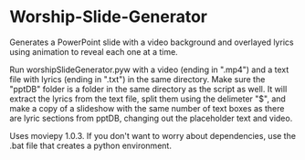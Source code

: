 # Worship-Slide-Generator
Generates a PowerPoint slide with a video background and overlayed lyrics using animation to reveal each one at a time.

Run worshipSlideGenerator.pyw with a video (ending in ".mp4") and a text file with lyrics (ending in ".txt") in the same directory. Make sure the "pptDB" folder is a folder in the same directory as the script as well. It will extract the lyrics from the text file, split them using the delimeter "$", and make a copy of a slideshow with the same number of text boxes as there are lyric sections from pptDB, changing out the placeholder text and video.

Uses moviepy 1.0.3. If you don't want to worry about dependencies, use the .bat file that creates a python environment.